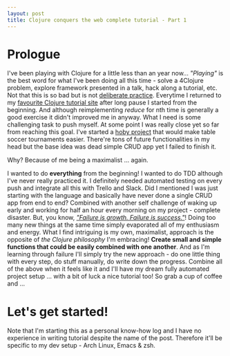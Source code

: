 ```yaml
---
layout: post
title: Clojure conquers the web complete tutorial - Part 1
---
```


Prologue
========

I've been playing with Clojure for a little less than an year now... *"Playing"* is the best word for what I've been doing all this time - solve a 4Clojure problem, explore framework presented in a talk, hack along a tutorial, etc. Not that this is so bad but is not [deliberate practice](https://en.wikipedia.org/wiki/Practice_(learning_method)#Deliberate_practice). Everytime I returned to my [favourite Clojure tutorial site](https://purelyfunctional.tv/) after long pause I started from the beginning. And although reimplementing *reduce* for nth time is generally a good exercise it didn't improved me in anyway. What I need is some challenging task to push myself. At some point I was really close yet so far from reaching this goal. I've started a [hoby project](https://github.com/hristoyankov/table-soccer) that would make table soccer tournaments easier. There're tons of future functionalities in my head but the base idea was dead simple CRUD app yet I failed to finish it.

Why?
Because of me being a maximalist ... again.

I wanted to do **everything** from the beginning! I wanted to do TDD although I've never really practiced it. I definitely needed automated testing on every push and integrate all this with Trello and Slack. Did I mentioned I was just starting with the language and basically have never done a single CRUD app from end to end? Combined with another self challenge of waking up early and working for half an hour every morning on my project - complete disaster. But, you know, [*"Failure is growth. Failure is success."*](http://siliconvalleyism.com/silicon-valley-quote.php?id=133)! Doing too many new things at the same time simply evaporated all of my enthusiasm and energy. What I find intriguing is my own, maximalist, approach is the opposite of *the Clojure philosophy* I'm embracing! **Create small and simple functions that could be easily combined with one another**. And as I'm learning through failure I'll simply try the new approach - do one little thing with every step, do stuff manually, do write down the progress. Combine all of the above when it feels like it and I'll have my dream fully automated project setup ... with a bit of luck a nice tutorial too! So grab a cup of coffee and ...

Let's get started!
==================

Note that I'm starting this as a personal know-how log and I have no experience in writing tutorial despite the name of the post. Therefore it'll be specific to my dev setup - Arch Linux, Emacs & zsh.
